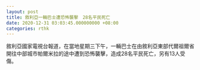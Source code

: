 ```yaml
---
layout: post
title: 敘利亞一輛巴士遭恐怖襲擊　28名平民死亡
date: 2020-12-31 03:03:45.000000000 +08:00
categories: rthk
---
```


敘利亞國家電視台報道，在當地星期三下午，一輛巴士在由敘利亞東部代爾祖爾省開往中部城市帕爾米拉的途中遭到恐怖襲擊，造成28名平民死亡，另有13人受傷。
